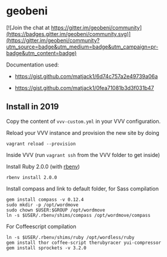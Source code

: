 geobeni
=======

[![Join the chat at https://gitter.im/geobeni/community](https://badges.gitter.im/geobeni/community.svg)](https://gitter.im/geobeni/community?utm_source=badge&utm_medium=badge&utm_campaign=pr-badge&utm_content=badge)

Documentation used:

* https://gist.github.com/matjack1/6d74c757a2e49739a06a

* https://gist.github.com/matjack1/0fea71081b3d3f031b47


## Install in 2019

Copy the content of `vvv-custom.yml` in your VVV configuration.

Reload your VVV instance and provision the new site by doing

```
vagrant reload --provision
```

Inside VVV (run `vagrant ssh` from the VVV folder to get inside)

Install Ruby 2.0.0 (with [rbenv](https://github.com/rbenv/rbenv))

```
rbenv install 2.0.0
```

Install compass and link to default folder, for Sass compilation

```
gem install compass -v 0.12.4
sudo mkdir -p /opt/wordmove
sudo chown $USER:$GROUP /opt/wordmove
ln -s $USER/.rbenv/shims/compass /opt/wordmove/compass
```

For Coffeescript compilation

```
ln -s $USER/.rbenv/shims/ruby /opt/wordless/ruby
gem install thor coffee-script therubyracer yui-compressor
gem install sprockets -v 3.2.0
```